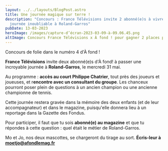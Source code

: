 ```yaml
---
layout: ../../layouts/BlogPost.astro
title: Une journée magique sur terre !
description: "Concours : France Télévisions invite 2 abonné(e)s à vivre une
  journée inoubliable à Roland-Garros"
pubDate: 13-03-2023
heroImage: /images/capture-d’écran-2023-03-09-à-09.06.45.png
altImage: Concours France Télévisions x À fond ! pour gagner 2 places pour Roland-Garros
---
```

Concours de folie dans le numéro 4 d'À fond !

**France Télévisions** invite deux abonné(e)s d'À fond! à passer une incroyable journée à **Roland-Garros**, le mercredi 31 mai. 

Au programme : **accès au court Philippe Chatrier**, tout près des joueurs et joueuses, et r**encontre avec un consultant du groupe**. Les chanceux pourront poser plein de questions à un ancien champion ou une ancienne championne de tennis.

Cette journée restera gravée dans la mémoire des deux enfants (et de leur accompagnateur) et dans le magazine, puisqu'elle donnera lieu à un reportage dans la Gazette des Fondus.

Pour participer, il faut que tu sois **abonné(e) au magazine** et que tu répondes à cette question : quel était le métier de Roland-Garros.

Mo et Jo, nos deux mascottes, se chargeront du tirage au sort. **Écris-leur à moetjo@afondlemag.fr**